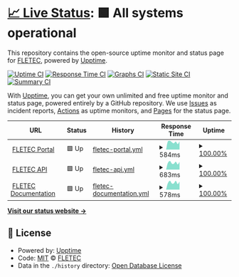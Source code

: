 # [📈 Live Status](https://status.fletec.io): <!--live status--> **🟩 All systems operational**

This repository contains the open-source uptime monitor and status page for [FLETEC](https://fletec.io), powered by [Upptime](https://github.com/upptime/upptime).

[![Uptime CI](https://github.com/fletec/fletec-upptime/workflows/Uptime%20CI/badge.svg)](https://github.com/fletec/fletec-upptime/actions?query=workflow%3A%22Uptime+CI%22)
[![Response Time CI](https://github.com/fletec/fletec-upptime/workflows/Response%20Time%20CI/badge.svg)](https://github.com/fletec/fletec-upptime/actions?query=workflow%3A%22Response+Time+CI%22)
[![Graphs CI](https://github.com/fletec/fletec-upptime/workflows/Graphs%20CI/badge.svg)](https://github.com/fletec/fletec-upptime/actions?query=workflow%3A%22Graphs+CI%22)
[![Static Site CI](https://github.com/fletec/fletec-upptime/workflows/Static%20Site%20CI/badge.svg)](https://github.com/fletec/fletec-upptime/actions?query=workflow%3A%22Static+Site+CI%22)
[![Summary CI](https://github.com/fletec/fletec-upptime/workflows/Summary%20CI/badge.svg)](https://github.com/fletec/fletec-upptime/actions?query=workflow%3A%22Summary+CI%22)

With [Upptime](https://upptime.js.org), you can get your own unlimited and free uptime monitor and status page, powered entirely by a GitHub repository. We use [Issues](https://github.com/fletec/fletec-upptime/issues) as incident reports, [Actions](https://github.com/fletec/fletec-upptime/actions) as uptime monitors, and [Pages](https://status.fletec.io) for the status page.

<!--start: status pages-->
<!-- This summary is generated by Upptime (https://github.com/upptime/upptime) -->
<!-- Do not edit this manually, your changes will be overwritten -->
<!-- prettier-ignore -->
| URL | Status | History | Response Time | Uptime |
| --- | ------ | ------- | ------------- | ------ |
| <img alt="" src="https://icons.duckduckgo.com/ip3/portal.fletec.io.ico" height="13"> [FLETEC Portal](https://portal.fletec.io) | 🟩 Up | [fletec-portal.yml](https://github.com/fletec/fletec-upptime/commits/HEAD/history/fletec-portal.yml) | <details><summary><img alt="Response time graph" src="./graphs/fletec-portal/response-time-week.png" height="20"> 584ms</summary><br><a href="https://status.fletec.io/history/fletec-portal"><img alt="Response time 601" src="https://img.shields.io/endpoint?url=https%3A%2F%2Fraw.githubusercontent.com%2Ffletec%2Ffletec-upptime%2FHEAD%2Fapi%2Ffletec-portal%2Fresponse-time.json"></a><br><a href="https://status.fletec.io/history/fletec-portal"><img alt="24-hour response time 448" src="https://img.shields.io/endpoint?url=https%3A%2F%2Fraw.githubusercontent.com%2Ffletec%2Ffletec-upptime%2FHEAD%2Fapi%2Ffletec-portal%2Fresponse-time-day.json"></a><br><a href="https://status.fletec.io/history/fletec-portal"><img alt="7-day response time 584" src="https://img.shields.io/endpoint?url=https%3A%2F%2Fraw.githubusercontent.com%2Ffletec%2Ffletec-upptime%2FHEAD%2Fapi%2Ffletec-portal%2Fresponse-time-week.json"></a><br><a href="https://status.fletec.io/history/fletec-portal"><img alt="30-day response time 604" src="https://img.shields.io/endpoint?url=https%3A%2F%2Fraw.githubusercontent.com%2Ffletec%2Ffletec-upptime%2FHEAD%2Fapi%2Ffletec-portal%2Fresponse-time-month.json"></a><br><a href="https://status.fletec.io/history/fletec-portal"><img alt="1-year response time 611" src="https://img.shields.io/endpoint?url=https%3A%2F%2Fraw.githubusercontent.com%2Ffletec%2Ffletec-upptime%2FHEAD%2Fapi%2Ffletec-portal%2Fresponse-time-year.json"></a></details> | <details><summary><a href="https://status.fletec.io/history/fletec-portal">100.00%</a></summary><a href="https://status.fletec.io/history/fletec-portal"><img alt="All-time uptime 99.99%" src="https://img.shields.io/endpoint?url=https%3A%2F%2Fraw.githubusercontent.com%2Ffletec%2Ffletec-upptime%2FHEAD%2Fapi%2Ffletec-portal%2Fuptime.json"></a><br><a href="https://status.fletec.io/history/fletec-portal"><img alt="24-hour uptime 100.00%" src="https://img.shields.io/endpoint?url=https%3A%2F%2Fraw.githubusercontent.com%2Ffletec%2Ffletec-upptime%2FHEAD%2Fapi%2Ffletec-portal%2Fuptime-day.json"></a><br><a href="https://status.fletec.io/history/fletec-portal"><img alt="7-day uptime 100.00%" src="https://img.shields.io/endpoint?url=https%3A%2F%2Fraw.githubusercontent.com%2Ffletec%2Ffletec-upptime%2FHEAD%2Fapi%2Ffletec-portal%2Fuptime-week.json"></a><br><a href="https://status.fletec.io/history/fletec-portal"><img alt="30-day uptime 99.98%" src="https://img.shields.io/endpoint?url=https%3A%2F%2Fraw.githubusercontent.com%2Ffletec%2Ffletec-upptime%2FHEAD%2Fapi%2Ffletec-portal%2Fuptime-month.json"></a><br><a href="https://status.fletec.io/history/fletec-portal"><img alt="1-year uptime 99.98%" src="https://img.shields.io/endpoint?url=https%3A%2F%2Fraw.githubusercontent.com%2Ffletec%2Ffletec-upptime%2FHEAD%2Fapi%2Ffletec-portal%2Fuptime-year.json"></a></details>
| <img alt="" src="https://icons.duckduckgo.com/ip3/api.fletec.io.ico" height="13"> [FLETEC API](https://api.fletec.io) | 🟩 Up | [fletec-api.yml](https://github.com/fletec/fletec-upptime/commits/HEAD/history/fletec-api.yml) | <details><summary><img alt="Response time graph" src="./graphs/fletec-api/response-time-week.png" height="20"> 683ms</summary><br><a href="https://status.fletec.io/history/fletec-api"><img alt="Response time 709" src="https://img.shields.io/endpoint?url=https%3A%2F%2Fraw.githubusercontent.com%2Ffletec%2Ffletec-upptime%2FHEAD%2Fapi%2Ffletec-api%2Fresponse-time.json"></a><br><a href="https://status.fletec.io/history/fletec-api"><img alt="24-hour response time 525" src="https://img.shields.io/endpoint?url=https%3A%2F%2Fraw.githubusercontent.com%2Ffletec%2Ffletec-upptime%2FHEAD%2Fapi%2Ffletec-api%2Fresponse-time-day.json"></a><br><a href="https://status.fletec.io/history/fletec-api"><img alt="7-day response time 683" src="https://img.shields.io/endpoint?url=https%3A%2F%2Fraw.githubusercontent.com%2Ffletec%2Ffletec-upptime%2FHEAD%2Fapi%2Ffletec-api%2Fresponse-time-week.json"></a><br><a href="https://status.fletec.io/history/fletec-api"><img alt="30-day response time 701" src="https://img.shields.io/endpoint?url=https%3A%2F%2Fraw.githubusercontent.com%2Ffletec%2Ffletec-upptime%2FHEAD%2Fapi%2Ffletec-api%2Fresponse-time-month.json"></a><br><a href="https://status.fletec.io/history/fletec-api"><img alt="1-year response time 719" src="https://img.shields.io/endpoint?url=https%3A%2F%2Fraw.githubusercontent.com%2Ffletec%2Ffletec-upptime%2FHEAD%2Fapi%2Ffletec-api%2Fresponse-time-year.json"></a></details> | <details><summary><a href="https://status.fletec.io/history/fletec-api">100.00%</a></summary><a href="https://status.fletec.io/history/fletec-api"><img alt="All-time uptime 99.99%" src="https://img.shields.io/endpoint?url=https%3A%2F%2Fraw.githubusercontent.com%2Ffletec%2Ffletec-upptime%2FHEAD%2Fapi%2Ffletec-api%2Fuptime.json"></a><br><a href="https://status.fletec.io/history/fletec-api"><img alt="24-hour uptime 100.00%" src="https://img.shields.io/endpoint?url=https%3A%2F%2Fraw.githubusercontent.com%2Ffletec%2Ffletec-upptime%2FHEAD%2Fapi%2Ffletec-api%2Fuptime-day.json"></a><br><a href="https://status.fletec.io/history/fletec-api"><img alt="7-day uptime 100.00%" src="https://img.shields.io/endpoint?url=https%3A%2F%2Fraw.githubusercontent.com%2Ffletec%2Ffletec-upptime%2FHEAD%2Fapi%2Ffletec-api%2Fuptime-week.json"></a><br><a href="https://status.fletec.io/history/fletec-api"><img alt="30-day uptime 99.98%" src="https://img.shields.io/endpoint?url=https%3A%2F%2Fraw.githubusercontent.com%2Ffletec%2Ffletec-upptime%2FHEAD%2Fapi%2Ffletec-api%2Fuptime-month.json"></a><br><a href="https://status.fletec.io/history/fletec-api"><img alt="1-year uptime 99.97%" src="https://img.shields.io/endpoint?url=https%3A%2F%2Fraw.githubusercontent.com%2Ffletec%2Ffletec-upptime%2FHEAD%2Fapi%2Ffletec-api%2Fuptime-year.json"></a></details>
| <img alt="" src="https://icons.duckduckgo.com/ip3/docs.fletec.io.ico" height="13"> [FLETEC Documentation](https://docs.fletec.io/ping) | 🟩 Up | [fletec-documentation.yml](https://github.com/fletec/fletec-upptime/commits/HEAD/history/fletec-documentation.yml) | <details><summary><img alt="Response time graph" src="./graphs/fletec-documentation/response-time-week.png" height="20"> 578ms</summary><br><a href="https://status.fletec.io/history/fletec-documentation"><img alt="Response time 1043" src="https://img.shields.io/endpoint?url=https%3A%2F%2Fraw.githubusercontent.com%2Ffletec%2Ffletec-upptime%2FHEAD%2Fapi%2Ffletec-documentation%2Fresponse-time.json"></a><br><a href="https://status.fletec.io/history/fletec-documentation"><img alt="24-hour response time 498" src="https://img.shields.io/endpoint?url=https%3A%2F%2Fraw.githubusercontent.com%2Ffletec%2Ffletec-upptime%2FHEAD%2Fapi%2Ffletec-documentation%2Fresponse-time-day.json"></a><br><a href="https://status.fletec.io/history/fletec-documentation"><img alt="7-day response time 578" src="https://img.shields.io/endpoint?url=https%3A%2F%2Fraw.githubusercontent.com%2Ffletec%2Ffletec-upptime%2FHEAD%2Fapi%2Ffletec-documentation%2Fresponse-time-week.json"></a><br><a href="https://status.fletec.io/history/fletec-documentation"><img alt="30-day response time 587" src="https://img.shields.io/endpoint?url=https%3A%2F%2Fraw.githubusercontent.com%2Ffletec%2Ffletec-upptime%2FHEAD%2Fapi%2Ffletec-documentation%2Fresponse-time-month.json"></a><br><a href="https://status.fletec.io/history/fletec-documentation"><img alt="1-year response time 783" src="https://img.shields.io/endpoint?url=https%3A%2F%2Fraw.githubusercontent.com%2Ffletec%2Ffletec-upptime%2FHEAD%2Fapi%2Ffletec-documentation%2Fresponse-time-year.json"></a></details> | <details><summary><a href="https://status.fletec.io/history/fletec-documentation">100.00%</a></summary><a href="https://status.fletec.io/history/fletec-documentation"><img alt="All-time uptime 100.00%" src="https://img.shields.io/endpoint?url=https%3A%2F%2Fraw.githubusercontent.com%2Ffletec%2Ffletec-upptime%2FHEAD%2Fapi%2Ffletec-documentation%2Fuptime.json"></a><br><a href="https://status.fletec.io/history/fletec-documentation"><img alt="24-hour uptime 100.00%" src="https://img.shields.io/endpoint?url=https%3A%2F%2Fraw.githubusercontent.com%2Ffletec%2Ffletec-upptime%2FHEAD%2Fapi%2Ffletec-documentation%2Fuptime-day.json"></a><br><a href="https://status.fletec.io/history/fletec-documentation"><img alt="7-day uptime 100.00%" src="https://img.shields.io/endpoint?url=https%3A%2F%2Fraw.githubusercontent.com%2Ffletec%2Ffletec-upptime%2FHEAD%2Fapi%2Ffletec-documentation%2Fuptime-week.json"></a><br><a href="https://status.fletec.io/history/fletec-documentation"><img alt="30-day uptime 100.00%" src="https://img.shields.io/endpoint?url=https%3A%2F%2Fraw.githubusercontent.com%2Ffletec%2Ffletec-upptime%2FHEAD%2Fapi%2Ffletec-documentation%2Fuptime-month.json"></a><br><a href="https://status.fletec.io/history/fletec-documentation"><img alt="1-year uptime 100.00%" src="https://img.shields.io/endpoint?url=https%3A%2F%2Fraw.githubusercontent.com%2Ffletec%2Ffletec-upptime%2FHEAD%2Fapi%2Ffletec-documentation%2Fuptime-year.json"></a></details>

<!--end: status pages-->

[**Visit our status website →**](https://status.fletec.io)

## 📄 License

- Powered by: [Upptime](https://github.com/upptime/upptime)
- Code: [MIT](./LICENSE) © [FLETEC](https://fletec.io)
- Data in the `./history` directory: [Open Database License](https://opendatacommons.org/licenses/odbl/1-0/)
